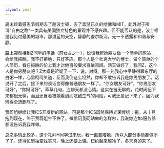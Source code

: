 ```yaml
---
layout: post
---
```

周末趁着感恩节假期去了趟波士顿，去了垂涎已久的哈佛和MIT，此外对于所谓“自由之路”一类具有美国独立特色的景观并不感兴趣。但不能否认的是，波士顿是我见过最美的城市。那湛蓝的天空，静静的查尔斯河，无一不透露和和谐与安静。

路上突然接到Z同学的电话（前女友之一），说请我帮她朋友做一个简单的网站，会给我报酬。我不好拒绝，只好答应。那个人是个杜克大学的博士，做个简单的个人简历，看在报酬的份上我才对他百般要求百依百顺。两天做好了，我问Z，这个人是你男朋友吧？Z大概是迟疑了一下，说，对呀。那一刻我心中平静得跟东厅的白粥一样，心里呵呵笑道，反而我倒这么坦然，你却不敢告诉我是你男朋友了。话说开了之后，接下来的谈话变得像普通朋友一样了。“你女朋友可好”，“你男朋友可好”，“你妈可好”，草草几句，连聊天都没心情。这实在挺无聊的，花时间记下来都很无聊，而且还冒着被她看到而吃醋生气的风险，可我还是记下来了，因为我懒得全选删除了。

贾蔚姐继续让我ICS开发新的网站。可是那个ICS既然保持光荣传统：拖。从十月拖到现在，终于贾蔚姐坐不住了，微信问我网站做的怎样啦，我说你连ftp服务器都没告诉我我咋做。

总之事情比较多，这个礼拜H同学过来玩，我一直要陪她，所以大部分事情都做不了了。还得忙里抽空找实习。晚上还要上课。纽约越来越冷了，冬天真的来了。